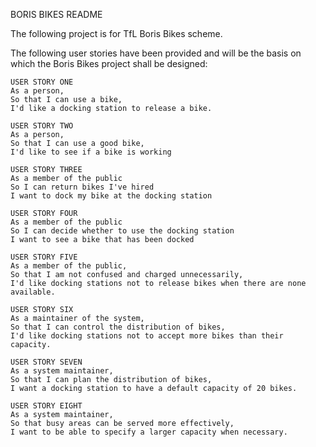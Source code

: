 BORIS BIKES README

The following project is for TfL Boris Bikes scheme.

The following user stories have been provided and will be the basis on which the Boris Bikes project shall be designed:

```
USER STORY ONE
As a person,
So that I can use a bike,
I'd like a docking station to release a bike.
```

```
USER STORY TWO
As a person,
So that I can use a good bike,
I'd like to see if a bike is working
```

```
USER STORY THREE
As a member of the public
So I can return bikes I've hired
I want to dock my bike at the docking station
```

```
USER STORY FOUR
As a member of the public
So I can decide whether to use the docking station
I want to see a bike that has been docked
```

```
USER STORY FIVE
As a member of the public,
So that I am not confused and charged unnecessarily,
I'd like docking stations not to release bikes when there are none available.
```

```
USER STORY SIX
As a maintainer of the system,
So that I can control the distribution of bikes,
I'd like docking stations not to accept more bikes than their capacity.
```

```
USER STORY SEVEN
As a system maintainer,
So that I can plan the distribution of bikes,
I want a docking station to have a default capacity of 20 bikes.
```

```
USER STORY EIGHT
As a system maintainer,
So that busy areas can be served more effectively,
I want to be able to specify a larger capacity when necessary.
```
